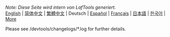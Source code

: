 <i>Note: Diese Seite wird intern von LafTools generiert.</i> <br/> [English](/docs/en_US/CHANGELOG.md)  |  [简体中文](/docs/zh_CN/CHANGELOG.md)  |  [繁體中文](/docs/zh_HK/CHANGELOG.md)  |  Deutsch  |  [Español](/docs/es/CHANGELOG.md)  |  [Français](/docs/fr/CHANGELOG.md)  |  [日本語](/docs/ja/CHANGELOG.md)  |  [한국어](/docs/ko/CHANGELOG.md) | [More](/docs/) <br/>

Please see /devtools/changelogs/*.log for further details.
